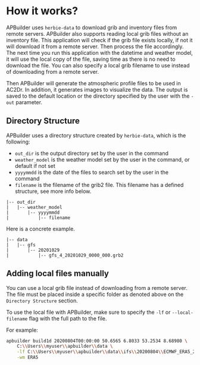 # How it works?

APBuilder uses `herbie-data` to download grib and inventory files from remote
servers. APBuilder also supports reading local grib files without an inventory
file. This application will check if the grib file exists locally, if not it
will download it from a remote server. Then process the file accordingly. The
next time you run this application with the datetime and weather model, it
will use the local copy of the file, saving time as there is no need to
download the file. You can also specify a local grib filename to use instead of
downloading from a remote server.

Then APBuilder will generate the atmospheric profile files to be used in AC2Dr.
In addition, it generates images to visualize the data. The output is saved to
the default location or the directory specified by the user with the `-out` parameter.

## Directory Structure

APBuilder uses a directory structure created by `herbie-data`, which is the following:

- `out_dir` is the output directory set by the user in the command
- `weather_model` is the weather model set by the user in the command, or default if not set
- `yyyymmdd` is the date of the files to search set by the user in the command
- `filename` is the filename of the grib2 file. This filename has a defined structure, see more info below.

```text
|-- out_dir
|   |-- weather_model
|       |-- yyyymmdd
|           |-- filename
```

Here is a concrete example.

```text
|-- data
|   |-- gfs
|       |-- 20201029
|           |-- gfs_4_20201029_0000_000.grb2
```

## Adding local files manually

You can use a local grib file instead of downloading from a remote server.
The file must be placed inside a specific folder as denoted above on the `Directory Structure` section.

To use the local file with APBuilder, make sure to specify the `-lf` or `--local-filename` flag with
the full path to the file.

For example:

```bash
apbuilder build1d 20200804T00:00:00 50.6565 6.8033 53.2534 8.68980 \
    C:\\Users\\myuser\\apbuilder\\data \
    -lf C:\\Users\\myuser\\apbuilder\\data\\ifs\\20200804\\ECMWF_ERA5_20200804_1200.grib \
    -wm ERA5
```
